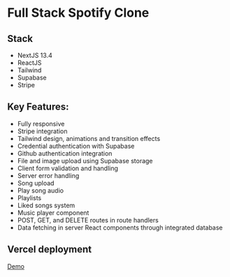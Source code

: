 # Full Stack Spotify Clone

## Stack
- NextJS 13.4
- ReactJS
- Tailwind
- Supabase
- Stripe

## Key Features:
- Fully responsive
- Stripe integration
- Tailwind design, animations and transition effects
- Credential authentication with Supabase
- Github authentication integration
- File and image upload using Supabase storage
- Client form validation and handling
- Server error handling
- Song upload
- Play song audio
- Playlists
- Liked songs system
- Music player component
- POST, GET, and DELETE routes in route handlers
- Data fetching in server React components through integrated database

## Vercel deployment
[Demo](https://nextjs-spotify-clone-zeta.vercel.app)

